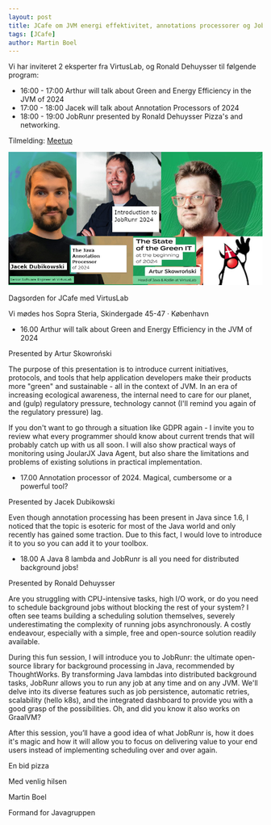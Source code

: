 ```yaml
---
layout: post
title: JCafe om JVM energi effektivitet, annotations processorer og JobRunr, den 22. maj 2024 kl 16-19 
tags: [JCafe]
author: Martin Boel
---
```


Vi har inviteret 2 eksperter fra VirtusLab, og Ronald Dehuysser til følgende program:

* 16:00 - 17:00 Arthur will talk about Green and Energy Efficiency in the JVM of 2024
* 17:00 - 18:00 Jacek will talk about Annotation Processors of 2024
* 18:00 - 19:00 JobRunr presented by Ronald Dehuysser
Pizza's and networking.


Tilmelding: [Meetup](https://www.meetup.com/copenhagen-javagruppen-meetup/events/300285095)

<p align="center">
  <img src="/assets/img/posts/2024/2024-04-arthur.jpg">
</p>

Dagsorden for JCafe med VirtusLab

Vi mødes hos Sopra Steria, Skindergade 45-47 · København

* 16.00 Arthur will talk about Green and Energy Efficiency in the JVM of 2024

Presented by Artur Skowroński

The purpose of this presentation is to introduce current initiatives, protocols, and tools that help application developers make their products more "green" and sustainable - all in the context of JVM.
In an era of increasing ecological awareness, the internal need to care for our planet, and (gulp) regulatory pressure, technology cannot (I'll remind you again of the regulatory pressure) lag.

If you don't want to go through a situation like GDPR again - I invite you to review what every programmer should know about current trends that will probably catch up with us all soon. I will also show practical ways of monitoring using JoularJX Java Agent, but also share the limitations and problems of existing solutions in practical implementation.


* 17.00 Annotation processor of 2024. Magical, cumbersome or a powerful tool?

Presented by Jacek Dubikowski

Even though annotation processing has been present in Java since 1.6, I noticed that the topic is esoteric for most of the Java world and only recently has gained some traction. Due to this fact, I would love to introduce it to you so you can add it to your toolbox.


* 18.00 A Java 8 lambda and JobRunr is all you need for distributed background jobs!

Presented by Ronald Dehuysser

Are you struggling with CPU-intensive tasks, high I/O work, or do you need to schedule background jobs without blocking the rest of your system? I often see teams building a scheduling solution themselves, severely underestimating the complexity of running jobs asynchronously. A costly endeavour, especially with a simple, free and open-source solution readily available.

During this fun session, I will introduce you to JobRunr: the ultimate open-source library for background processing in Java, recommended by ThoughtWorks. By transforming Java lambdas into distributed background tasks, JobRunr allows you to run any job at any time and on any JVM. We'll delve into its diverse features such as job persistence, automatic retries, scalability (hello k8s), and the integrated dashboard to provide you with a good grasp of the possibilities. Oh, and did you know it also works on GraalVM?

After this session, you’ll have a good idea of what JobRunr is, how it does it's magic and how it will allow you to focus on delivering value to your end users instead of implementing scheduling over and over again.

En bid pizza 


Med venlig hilsen

Martin Boel

Formand for Javagruppen
